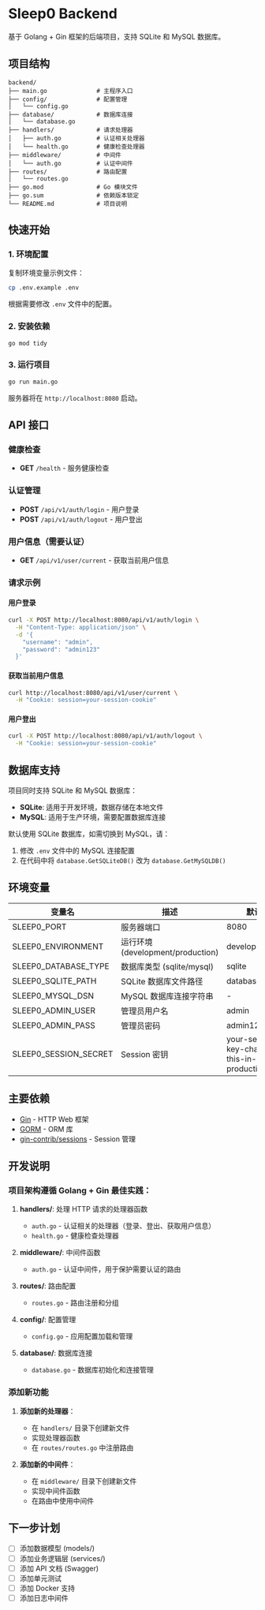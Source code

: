 # Sleep0 Backend

基于 Golang + Gin 框架的后端项目，支持 SQLite 和 MySQL 数据库。

## 项目结构

```
backend/
├── main.go              # 主程序入口
├── config/              # 配置管理
│   └── config.go
├── database/            # 数据库连接
│   └── database.go
├── handlers/            # 请求处理器
│   ├── auth.go          # 认证相关处理器
│   └── health.go        # 健康检查处理器
├── middleware/          # 中间件
│   └── auth.go          # 认证中间件
├── routes/              # 路由配置
│   └── routes.go
├── go.mod               # Go 模块文件
├── go.sum               # 依赖版本锁定
└── README.md            # 项目说明
```

## 快速开始

### 1. 环境配置

复制环境变量示例文件：
```bash
cp .env.example .env
```

根据需要修改 `.env` 文件中的配置。

### 2. 安装依赖

```bash
go mod tidy
```

### 3. 运行项目

```bash
go run main.go
```

服务器将在 `http://localhost:8080` 启动。

## API 接口

### 健康检查
- **GET** `/health` - 服务健康检查

### 认证管理
- **POST** `/api/v1/auth/login` - 用户登录
- **POST** `/api/v1/auth/logout` - 用户登出

### 用户信息（需要认证）
- **GET** `/api/v1/user/current` - 获取当前用户信息

### 请求示例

#### 用户登录
```bash
curl -X POST http://localhost:8080/api/v1/auth/login \
  -H "Content-Type: application/json" \
  -d '{
    "username": "admin",
    "password": "admin123"
  }'
```

#### 获取当前用户信息
```bash
curl http://localhost:8080/api/v1/user/current \
  -H "Cookie: session=your-session-cookie"
```

#### 用户登出
```bash
curl -X POST http://localhost:8080/api/v1/auth/logout \
  -H "Cookie: session=your-session-cookie"
```

## 数据库支持

项目同时支持 SQLite 和 MySQL 数据库：

- **SQLite**: 适用于开发环境，数据存储在本地文件
- **MySQL**: 适用于生产环境，需要配置数据库连接

默认使用 SQLite 数据库，如需切换到 MySQL，请：
1. 修改 `.env` 文件中的 MySQL 连接配置
2. 在代码中将 `database.GetSQLiteDB()` 改为 `database.GetMySQLDB()`

## 环境变量

| 变量名 | 描述 | 默认值 |
|--------|------|--------|
| SLEEP0_PORT | 服务器端口 | 8080 |
| SLEEP0_ENVIRONMENT | 运行环境 (development/production) | development |
| SLEEP0_DATABASE_TYPE | 数据库类型 (sqlite/mysql) | sqlite |
| SLEEP0_SQLITE_PATH | SQLite 数据库文件路径 | database/app.db |
| SLEEP0_MYSQL_DSN | MySQL 数据库连接字符串 | - |
| SLEEP0_ADMIN_USER | 管理员用户名 | admin |
| SLEEP0_ADMIN_PASS | 管理员密码 | admin123 |
| SLEEP0_SESSION_SECRET | Session 密钥 | your-secret-key-change-this-in-production |

## 主要依赖

- [Gin](https://github.com/gin-gonic/gin) - HTTP Web 框架
- [GORM](https://gorm.io/) - ORM 库
- [gin-contrib/sessions](https://github.com/gin-contrib/sessions) - Session 管理

## 开发说明

### 项目架构遵循 Golang + Gin 最佳实践：

1. **handlers/**: 处理 HTTP 请求的处理器函数
   - `auth.go` - 认证相关的处理器（登录、登出、获取用户信息）
   - `health.go` - 健康检查处理器

2. **middleware/**: 中间件函数
   - `auth.go` - 认证中间件，用于保护需要认证的路由

3. **routes/**: 路由配置
   - `routes.go` - 路由注册和分组

4. **config/**: 配置管理
   - `config.go` - 应用配置加载和管理

5. **database/**: 数据库连接
   - `database.go` - 数据库初始化和连接管理

### 添加新功能

1. **添加新的处理器**：
   - 在 `handlers/` 目录下创建新文件
   - 实现处理器函数
   - 在 `routes/routes.go` 中注册路由

2. **添加新的中间件**：
   - 在 `middleware/` 目录下创建新文件
   - 实现中间件函数
   - 在路由中使用中间件

## 下一步计划

- [ ] 添加数据模型 (models/)
- [ ] 添加业务逻辑层 (services/)
- [ ] 添加 API 文档 (Swagger)
- [ ] 添加单元测试
- [ ] 添加 Docker 支持
- [ ] 添加日志中间件 